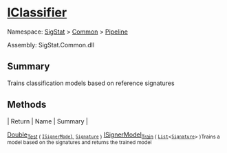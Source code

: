 # [IClassifier](./IClassifier.md)

Namespace: [SigStat]() > [Common](./../README.md) > [Pipeline](./README.md)

Assembly: SigStat.Common.dll

## Summary
Trains classification models based on reference signatures

## Methods

| Return | Name | Summary | 

[Double](https://docs.microsoft.com/en-us/dotnet/api/System.Double)<sub>[Test](./Methods/IClassifier-100663477.md) ( [`ISignerModel`](./ISignerModel.md), [`Signature`](./../Signature.md) )</sub><sub></sub>
[ISignerModel](./ISignerModel.md)<sub>[Train](./Methods/IClassifier-100663476.md) ( [`List`](https://docs.microsoft.com/en-us/dotnet/api/System.Collections.Generic.List-1)\<[`Signature`](./../Signature.md)> )</sub><sub>Trains a model based on the signatures and returns the trained model</sub>



